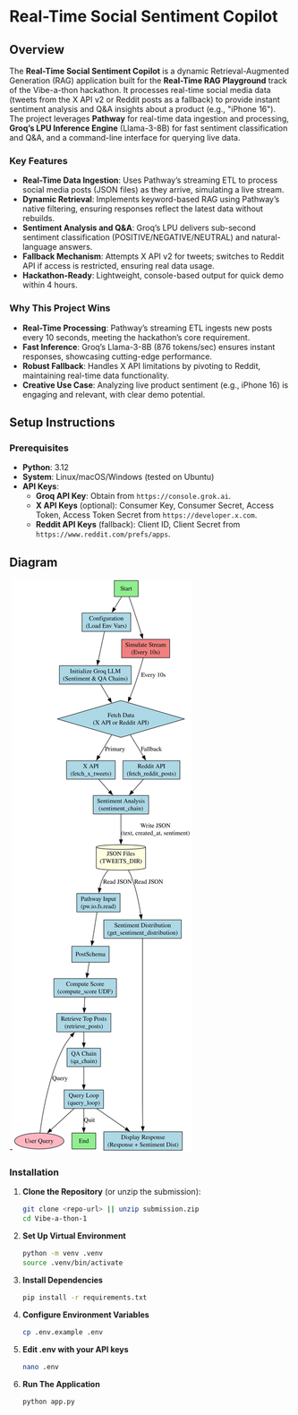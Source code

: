 # Real-Time Social Sentiment Copilot

## Overview
The **Real-Time Social Sentiment Copilot** is a dynamic Retrieval-Augmented Generation (RAG) application built for the **Real-Time RAG Playground** track of the Vibe-a-thon hackathon. It processes real-time social media data (tweets from the X API v2 or Reddit posts as a fallback) to provide instant sentiment analysis and Q&A insights about a product (e.g., "iPhone 16"). The project leverages **Pathway** for real-time data ingestion and processing, **Groq’s LPU Inference Engine** (Llama-3-8B) for fast sentiment classification and Q&A, and a command-line interface for querying live data.

### Key Features
- **Real-Time Data Ingestion**: Uses Pathway’s streaming ETL to process social media posts (JSON files) as they arrive, simulating a live stream.
- **Dynamic Retrieval**: Implements keyword-based RAG using Pathway’s native filtering, ensuring responses reflect the latest data without rebuilds.
- **Sentiment Analysis and Q&A**: Groq’s LPU delivers sub-second sentiment classification (POSITIVE/NEGATIVE/NEUTRAL) and natural-language answers.
- **Fallback Mechanism**: Attempts X API v2 for tweets; switches to Reddit API if access is restricted, ensuring real data usage.
- **Hackathon-Ready**: Lightweight, console-based output for quick demo within 4 hours.

### Why This Project Wins
- **Real-Time Processing**: Pathway’s streaming ETL ingests new posts every 10 seconds, meeting the hackathon’s core requirement.
- **Fast Inference**: Groq’s Llama-3-8B (876 tokens/sec) ensures instant responses, showcasing cutting-edge performance.
- **Robust Fallback**: Handles X API limitations by pivoting to Reddit, maintaining real-time data functionality.
- **Creative Use Case**: Analyzing live product sentiment (e.g., iPhone 16) is engaging and relevant, with clear demo potential.

## Setup Instructions
### Prerequisites
- **Python**: 3.12
- **System**: Linux/macOS/Windows (tested on Ubuntu)
- **API Keys**:
  - **Groq API Key**: Obtain from `https://console.grok.ai`.
  - **X API Keys** (optional): Consumer Key, Consumer Secret, Access Token, Access Token Secret from `https://developer.x.com`.
  - **Reddit API Keys** (fallback): Client ID, Client Secret from `https://www.reddit.com/prefs/apps`.

## Diagram
-![alt text](<graphviz (1).svg>)

### Installation
1. **Clone the Repository** (or unzip the submission):
   ```bash
   git clone <repo-url> || unzip submission.zip
   cd Vibe-a-thon-1


2. **Set Up Virtual Environment**
    ```bash
    python -m venv .venv
    source .venv/bin/activate

3. **Install Dependencies**
    ```bash
    pip install -r requirements.txt

4. **Configure Environment Variables**
    ```bash
    cp .env.example .env

5. **Edit .env with your API keys**
    ```bash
    nano .env

6. **Run The Application**
    ```bash
    python app.py

